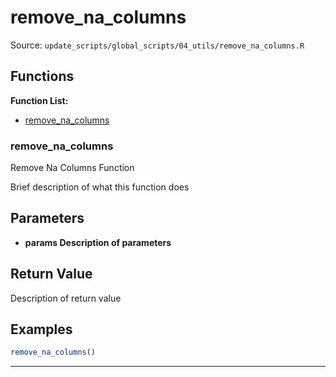 # remove_na_columns

Source: `update_scripts/global_scripts/04_utils/remove_na_columns.R`

## Functions

**Function List:**
- [remove_na_columns](#remove-na-columns)

### remove_na_columns

Remove Na Columns Function

Brief description of what this function does


## Parameters

- **params Description of parameters**

## Return Value

Description of return value


## Examples

```r
remove_na_columns()
```

---

